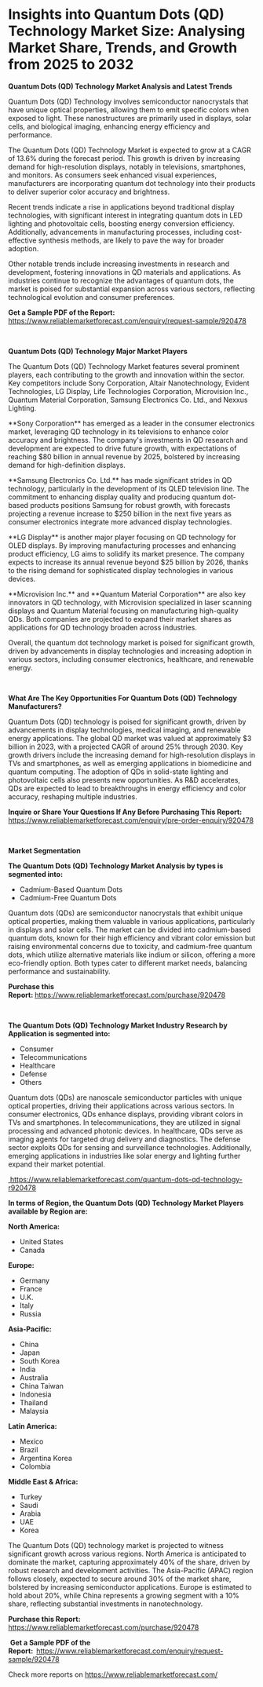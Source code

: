 <p><h1>Insights into Quantum Dots (QD) Technology Market Size: Analysing Market Share, Trends, and Growth from 2025 to 2032</h1></p><p><strong>Quantum Dots (QD) Technology Market Analysis and Latest Trends</strong></p>
<p><p>Quantum Dots (QD) Technology involves semiconductor nanocrystals that have unique optical properties, allowing them to emit specific colors when exposed to light. These nanostructures are primarily used in displays, solar cells, and biological imaging, enhancing energy efficiency and performance.</p><p>The Quantum Dots (QD) Technology Market is expected to grow at a CAGR of 13.6% during the forecast period. This growth is driven by increasing demand for high-resolution displays, notably in televisions, smartphones, and monitors. As consumers seek enhanced visual experiences, manufacturers are incorporating quantum dot technology into their products to deliver superior color accuracy and brightness.</p><p>Recent trends indicate a rise in applications beyond traditional display technologies, with significant interest in integrating quantum dots in LED lighting and photovoltaic cells, boosting energy conversion efficiency. Additionally, advancements in manufacturing processes, including cost-effective synthesis methods, are likely to pave the way for broader adoption.</p><p>Other notable trends include increasing investments in research and development, fostering innovations in QD materials and applications. As industries continue to recognize the advantages of quantum dots, the market is poised for substantial expansion across various sectors, reflecting technological evolution and consumer preferences.</p></p>
<p><strong>Get a Sample PDF of the Report:&nbsp;</strong> <a href="https://www.reliablemarketforecast.com/enquiry/request-sample/920478?utm_campaign=2320&utm_medium=2&utm_source=Github&utm_content=ia&utm_term=11032025&utm_id=quantum-dots-qd-technology">https://www.reliablemarketforecast.com/enquiry/request-sample/920478</a></p>
<p>&nbsp;</p>
<p><strong>Quantum Dots (QD) Technology Major Market Players</strong></p>
<p><p>The Quantum Dots (QD) Technology Market features several prominent players, each contributing to the growth and innovation within the sector. Key competitors include Sony Corporation, Altair Nanotechnology, Evident Technologies, LG Display, Life Technologies Corporation, Microvision Inc., Quantum Material Corporation, Samsung Electronics Co. Ltd., and Nexxus Lighting.</p><p>**Sony Corporation** has emerged as a leader in the consumer electronics market, leveraging QD technology in its televisions to enhance color accuracy and brightness. The company's investments in QD research and development are expected to drive future growth, with expectations of reaching $80 billion in annual revenue by 2025, bolstered by increasing demand for high-definition displays.</p><p>**Samsung Electronics Co. Ltd.** has made significant strides in QD technology, particularly in the development of its QLED television line. The commitment to enhancing display quality and producing quantum dot-based products positions Samsung for robust growth, with forecasts projecting a revenue increase to $250 billion in the next five years as consumer electronics integrate more advanced display technologies.</p><p>**LG Display** is another major player focusing on QD technology for OLED displays. By improving manufacturing processes and enhancing product efficiency, LG aims to solidify its market presence. The company expects to increase its annual revenue beyond $25 billion by 2026, thanks to the rising demand for sophisticated display technologies in various devices.</p><p>**Microvision Inc.** and **Quantum Material Corporation** are also key innovators in QD technology, with Microvision specialized in laser scanning displays and Quantum Material focusing on manufacturing high-quality QDs. Both companies are projected to expand their market shares as applications for QD technology broaden across industries.</p><p>Overall, the quantum dot technology market is poised for significant growth, driven by advancements in display technologies and increasing adoption in various sectors, including consumer electronics, healthcare, and renewable energy.</p></p>
<p>&nbsp;</p>
<p><strong>What Are The Key Opportunities For Quantum Dots (QD) Technology Manufacturers?</strong></p>
<p><p>Quantum Dots (QD) technology is poised for significant growth, driven by advancements in display technologies, medical imaging, and renewable energy applications. The global QD market was valued at approximately $3 billion in 2023, with a projected CAGR of around 25% through 2030. Key growth drivers include the increasing demand for high-resolution displays in TVs and smartphones, as well as emerging applications in biomedicine and quantum computing. The adoption of QDs in solid-state lighting and photovoltaic cells also presents new opportunities. As R&D accelerates, QDs are expected to lead to breakthroughs in energy efficiency and color accuracy, reshaping multiple industries.</p></p>
<p><strong>Inquire or Share Your Questions If Any Before Purchasing This Report:</strong> <a href="https://www.reliablemarketforecast.com/enquiry/pre-order-enquiry/920478?utm_campaign=2320&utm_medium=2&utm_source=Github&utm_content=ia&utm_term=11032025&utm_id=quantum-dots-qd-technology">https://www.reliablemarketforecast.com/enquiry/pre-order-enquiry/920478</a></p>
<p>&nbsp;</p>
<p><strong>Market Segmentation</strong></p>
<p><strong>The Quantum Dots (QD) Technology Market Analysis by types is segmented into:</strong></p>
<p><ul><li>Cadmium-Based Quantum Dots</li><li>Cadmium-Free Quantum Dots</li></ul></p>
<p><p>Quantum dots (QDs) are semiconductor nanocrystals that exhibit unique optical properties, making them valuable in various applications, particularly in displays and solar cells. The market can be divided into cadmium-based quantum dots, known for their high efficiency and vibrant color emission but raising environmental concerns due to toxicity, and cadmium-free quantum dots, which utilize alternative materials like indium or silicon, offering a more eco-friendly option. Both types cater to different market needs, balancing performance and sustainability.</p></p>
<p><strong>Purchase this Report:&nbsp;</strong><a href="https://www.reliablemarketforecast.com/purchase/920478?utm_campaign=2320&utm_medium=2&utm_source=Github&utm_content=ia&utm_term=11032025&utm_id=quantum-dots-qd-technology">https://www.reliablemarketforecast.com/purchase/920478</a></p>
<p>&nbsp;</p>
<p><strong>The Quantum Dots (QD) Technology Market Industry Research by Application is segmented into:</strong></p>
<p><ul><li>Consumer</li><li>Telecommunications</li><li>Healthcare</li><li>Defense</li><li>Others</li></ul></p>
<p><p>Quantum dots (QDs) are nanoscale semiconductor particles with unique optical properties, driving their applications across various sectors. In consumer electronics, QDs enhance displays, providing vibrant colors in TVs and smartphones. In telecommunications, they are utilized in signal processing and advanced photonic devices. In healthcare, QDs serve as imaging agents for targeted drug delivery and diagnostics. The defense sector exploits QDs for sensing and surveillance technologies. Additionally, emerging applications in industries like solar energy and lighting further expand their market potential.</p></p>
<p><a href="https://www.reliablemarketforecast.com/quantum-dots-qd-technology-r920478?utm_campaign=2320&utm_medium=2&utm_source=Github&utm_content=ia&utm_term=11032025&utm_id=quantum-dots-qd-technology">&nbsp;https://www.reliablemarketforecast.com/quantum-dots-qd-technology-r920478</a></p>
<p><strong>In terms of Region, the Quantum Dots (QD) Technology Market Players available by Region are:</strong></p>
<p>
    <p> <strong> North America: </strong>
        <ul>
            <li>United States</li>
            <li>Canada</li>
        </ul>
        </p> 
    <p> <strong> Europe: </strong>
        <ul>
            <li>Germany</li>
            <li>France</li>
            <li>U.K.</li>
            <li>Italy</li>
            <li>Russia</li>
        </ul>
        </p> 
    <p> <strong> Asia-Pacific: </strong>
        <ul>
            <li>China</li>
            <li>Japan</li>
            <li>South Korea</li>
            <li>India</li>
            <li>Australia</li>
            <li>China Taiwan</li>
            <li>Indonesia</li>
            <li>Thailand</li>
            <li>Malaysia</li>
        </ul>
        </p> 
    <p> <strong> Latin America: </strong>
        <ul>
            <li>Mexico</li>
            <li>Brazil</li>
            <li>Argentina Korea</li>
            <li>Colombia</li>
        </ul>
        </p> 
    <p> <strong> Middle East & Africa: </strong>
        <ul>
            <li>Turkey</li>
            <li>Saudi</li>
            <li>Arabia</li>
            <li>UAE</li>
            <li>Korea</li>
        </ul>
    </p>
    </p>
<p><p>The Quantum Dots (QD) technology market is projected to witness significant growth across various regions. North America is anticipated to dominate the market, capturing approximately 40% of the share, driven by robust research and development activities. The Asia-Pacific (APAC) region follows closely, expected to secure around 30% of the market share, bolstered by increasing semiconductor applications. Europe is estimated to hold about 20%, while China represents a growing segment with a 10% share, reflecting substantial investments in nanotechnology.</p></p>
<p><strong>Purchase this Report: </strong><a href="https://www.reliablemarketforecast.com/purchase/920478?utm_campaign=2320&utm_medium=2&utm_source=Github&utm_content=ia&utm_term=11032025&utm_id=quantum-dots-qd-technology">https://www.reliablemarketforecast.com/purchase/920478</a></p>
<p>&nbsp;<strong>Get a Sample PDF of the Report:&nbsp;&nbsp;</strong><a href="https://www.reliablemarketforecast.com/enquiry/request-sample/920478?utm_campaign=2320&utm_medium=2&utm_source=Github&utm_content=ia&utm_term=11032025&utm_id=quantum-dots-qd-technology">https://www.reliablemarketforecast.com/enquiry/request-sample/920478</a></p>
<p><strong></strong></p>
<p>Check more reports on <a href="https://www.reliablemarketforecast.com/?utm_campaign=2320&utm_medium=2&utm_source=Github&utm_content=ia&utm_term=11032025&utm_id=quantum-dots-qd-technology">https://www.reliablemarketforecast.com/</a></p>